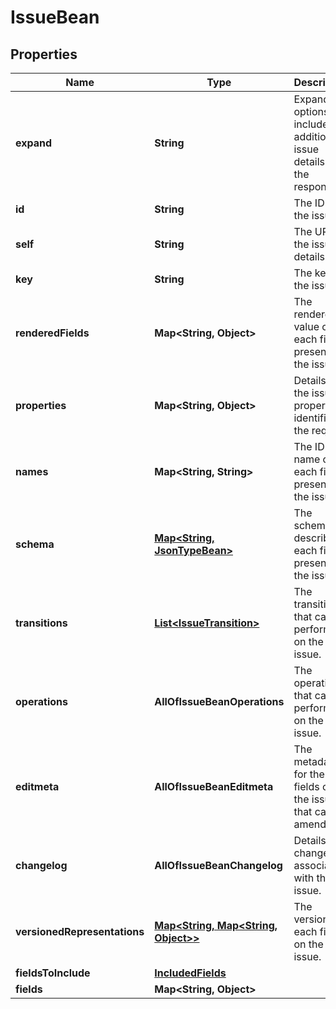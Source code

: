 # IssueBean

## Properties
Name | Type | Description | Notes
------------ | ------------- | ------------- | -------------
**expand** | **String** | Expand options that include additional issue details in the response. |  [optional]
**id** | **String** | The ID of the issue. |  [optional]
**self** | **String** | The URL of the issue details. |  [optional]
**key** | **String** | The key of the issue. |  [optional]
**renderedFields** | **Map&lt;String, Object&gt;** | The rendered value of each field present on the issue. |  [optional]
**properties** | **Map&lt;String, Object&gt;** | Details of the issue properties identified in the request. |  [optional]
**names** | **Map&lt;String, String&gt;** | The ID and name of each field present on the issue. |  [optional]
**schema** | [**Map&lt;String, JsonTypeBean&gt;**](JsonTypeBean.md) | The schema describing each field present on the issue. |  [optional]
**transitions** | [**List&lt;IssueTransition&gt;**](IssueTransition.md) | The transitions that can be performed on the issue. |  [optional]
**operations** | **AllOfIssueBeanOperations** | The operations that can be performed on the issue. |  [optional]
**editmeta** | **AllOfIssueBeanEditmeta** | The metadata for the fields on the issue that can be amended. |  [optional]
**changelog** | **AllOfIssueBeanChangelog** | Details of changelogs associated with the issue. |  [optional]
**versionedRepresentations** | [**Map&lt;String, Map&lt;String, Object&gt;&gt;**](Map.md) | The versions of each field on the issue. |  [optional]
**fieldsToInclude** | [**IncludedFields**](IncludedFields.md) |  |  [optional]
**fields** | **Map&lt;String, Object&gt;** |  |  [optional]
